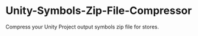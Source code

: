 # Unity-Symbols-Zip-File-Compressor
Compress your Unity Project output symbols zip file for stores.

